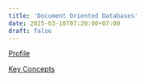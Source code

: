 ```yaml
---
title: 'Document Oriented Databases'
date: 2025-03-16T07:20:00+07:00
draft: false
---
```


[Profile](./profile/)

[Key Concepts](./key-concepts/)
